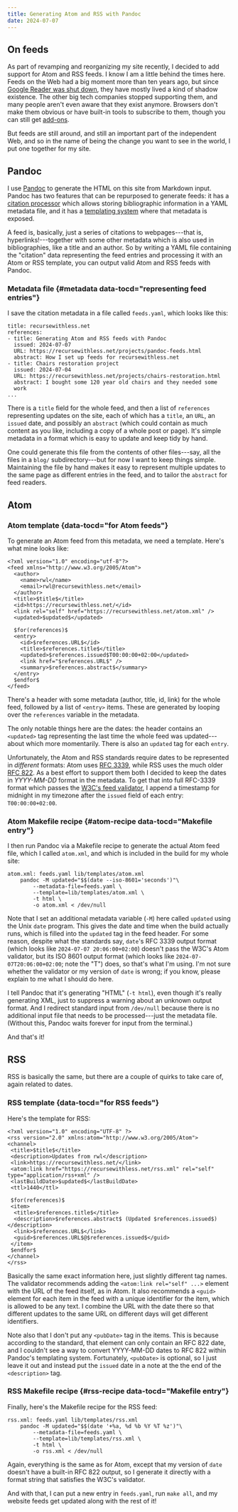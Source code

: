 ```yaml
---
title: Generating Atom and RSS with Pandoc
date: 2024-07-07
---
```


## On feeds

As part of revamping and reorganizing my site recently, I decided to
add support for Atom and RSS feeds. I know I am a little behind the
times here. Feeds on the Web had a big moment more than ten years ago,
but since [Google Reader was shut
down](https://en.wikipedia.org/wiki/Google_Reader#Discontinuation),
they have mostly lived a kind of shadow existence. The other big tech
companies stopped supporting them, and many people aren't even aware
that they exist anymore. Browsers don't make them obvious or have
built-in tools to subscribe to them, though you can still get
[add-ons](https://nodetics.com/feedbro/).

But feeds are still around, and still an important part of the
independent Web, and so in the name of being the change you want to
see in the world, I put one together for my site.

## Pandoc

I use [Pandoc](https://pandoc.org/) to generate the HTML on this site
from Markdown input. Pandoc has two features that can be repurposed to
generate feeds: it has a [citation
processor](https://pandoc.org/MANUAL.html#citations) which allows
storing bibliographic information in a YAML metadata file, and it has
a [templating system](https://pandoc.org/MANUAL.html#templates) where
that metadata is exposed.

A feed is, basically, just a series of citations to webpages---that
is, hyperlinks!---together with some other metadata which is also used
in bibliographies, like a title and an author. So by writing a YAML
file containing the "citation" data representing the feed entries and
processing it with an Atom or RSS template, you can output valid Atom
and RSS feeds with Pandoc.

### Metadata file {#metadata data-tocd="representing feed entries"}

I save the citation metadata in a file called `feeds.yaml`, which 
looks like this:

```
title: recursewithless.net
references:
- title: Generating Atom and RSS feeds with Pandoc
  issued: 2024-07-07
  URL: https://recursewithless.net/projects/pandoc-feeds.html
  abstract: How I set up feeds for recursewithless.net
- title: Chairs restoration project
  issued: 2024-07-04
  URL: https://recursewithless.net/projects/chairs-restoration.html
  abstract: I bought some 120 year old chairs and they needed some
  work
...
```

There is a `title` field for the whole feed, and then a list of
`references` representing updates on the site, each of which has a
`title`, an `URL`, an `issued` date, and possibly an `abstract` (which
could contain as much content as you like, including a copy of a whole
post or page). It's simple metadata in a format which is easy to
update and keep tidy by hand.

One could generate this file from the contents of other files---say,
all the files in a `blog/` subdirectory---but for now I want to keep
things simple. Maintaining the file by hand makes it easy to represent
multiple updates to the same page as different entries in the feed,
and to tailor the `abstract` for feed readers.

## Atom

### Atom template {data-tocd="for Atom feeds"}

To generate an Atom feed from this metadata, we need a template.
Here's what mine looks like: 

```
<?xml version="1.0" encoding="utf-8"?>
<feed xmlns="http://www.w3.org/2005/Atom">
  <author>
    <name>rwl</name>
    <email>rwl@recursewithless.net</email>
  </author>
  <title>$title$</title>
  <id>https://recursewithless.net/</id>
  <link rel="self" href="https://recursewithless.net/atom.xml" />
  <updated>$updated$</updated>

  $for(references)$
  <entry>
    <id>$references.URL$</id>
    <title>$references.title$</title>
    <updated>$references.issued$T00:00:00+02:00</updated>
    <link href="$references.URL$" />
    <summary>$references.abstract$</summary>
  </entry>
  $endfor$
</feed>
```

There's a header with some metadata (author, title, id, link) for the
whole feed, followed by a list of `<entry>` items. These
are generated by looping over the `references` variable in the
metadata. 

The only notable things here are the dates: the header contains an
`<updated>` tag representing the last time the whole feed
was updated---about which more momentarily. There is also an
`updated` tag for each `entry`.

Unfortunately, the Atom and RSS standards require dates to be
represented in *different* formats: Atom uses [RFC
3339](https://www.rfc-editor.org/rfc/rfc3339), while RSS uses the much
older [RFC 822](https://www.ietf.org/rfc/rfc822.txt). As a best effort
to support them both I decided to keep the dates in *YYYY-MM-DD* format
in the metadata. To get that into full RFC-3339 format which passes
the [W3C's feed validator](https://validator.w3.org/feed/), I append a
timestamp for midnight in my timezone after the `issued` field
of each entry: `T00:00:00+02:00`.

### Atom Makefile recipe {#atom-recipe data-tocd="Makefile entry"}

I then run Pandoc via a Makefile recipe to generate the actual Atom
feed file, which I called `atom.xml`, and which is included in
the build for my whole site:

```
atom.xml: feeds.yaml lib/templates/atom.xml
	pandoc -M updated="$$(date --iso-8601='seconds')"\
		--metadata-file=feeds.yaml \
		--template=lib/templates/atom.xml \
		-t html \
		-o atom.xml < /dev/null
```
Note that I set an additional metadata variable (`-M`) here called
`updated` using the Unix `date` program. This gives the
date and time when the build actually runs, which is filled into the
`updated` tag in the feed header. For some 
reason, despite what the standards say, `date`'s RFC 3339
output format (which looks like `2024-07-07 20:06:00+02:00`)
doesn't pass the W3C's Atom validator, but its ISO 8601 output format
(which looks like `2024-07-07T20:06:00+02:00`; note the "T")
does, so that's what I'm using. I'm not sure whether the validator or
my version of `date` is wrong; if you know, please explain to
me what I should do here. 

I tell Pandoc that it's generating "HTML" (`-t html`), even though
it's really generating XML, just to suppress a warning about an
unknown output format. And I redirect standard input from `/dev/null`
because there is no additional input file that needs to be
processed---just the metadata file. (Without this, Pandoc waits
forever for input from the terminal.)

And that's it!

## RSS

RSS is basically the same, but there are a couple of quirks to take
care of, again related to dates.

### RSS template {data-tocd="for RSS feeds"}

Here's the template for RSS:

```
<?xml version="1.0" encoding="UTF-8" ?>
<rss version="2.0" xmlns:atom="http://www.w3.org/2005/Atom">
<channel>
 <title>$title$</title>
 <description>Updates from rwl</description>
 <link>https://recursewithless.net/</link>
 <atom:link href="https://recursewithless.net/rss.xml" rel="self" type="application/rss+xml" />
 <lastBuildDate>$updated$</lastBuildDate>
 <ttl>1440</ttl>

 $for(references)$
 <item>
  <title>$references.title$</title>
  <description>$references.abstract$ (Updated $references.issued$)</description>
  <link>$references.URL$</link>
  <guid>$references.URL$@$references.issued$</guid>
 </item>
 $endfor$
</channel>
</rss>
```

Basically the same exact information here, just slightly different tag
names. The validator recommends adding the `<atom:link rel="self" ...>` element with the URL of the feed itself, as in Atom. It
also recommends a `<guid>` element for each item in the
feed with a unique identifier for the item, which is allowed to be any
text. I combine the URL with the date there so that different updates
to the same URL on different days will get different identifiers.

Note also that I don't put any `<pubDate>` tag in the
items. This is because according to the standard, that element can only
contain an RFC 822 date, and I couldn't see a way to convert 
YYYY-MM-DD dates to RFC 822 within Pandoc's templating system.
Fortunately, `<pubDate>` is optional, so I just leave it
out and instead put the `issued` date in a note at the the end
of the `<description>` tag.

### RSS Makefile recipe {#rss-recipe data-tocd="Makefile entry"}

Finally, here's the Makefile recipe for the RSS feed:

```
rss.xml: feeds.yaml lib/templates/rss.xml
	pandoc -M updated="$$(date '+%a, %d %b %Y %T %z')"\
		--metadata-file=feeds.yaml \
		--template=lib/templates/rss.xml \
		-t html \
		-o rss.xml < /dev/null
```

Again, everything is the same as for Atom, except that my version of
`date` doesn't have a built-in RFC 822 output, so I generate it
directly with a format string that satisfies the W3C's validator.

And with that, I can put a new entry in `feeds.yaml`, run `make all`,
and my website feeds get updated along with the rest of it!
